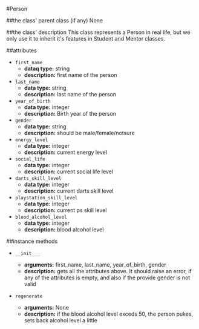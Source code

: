 #Person

##the class' parent class (if any)
None

##the class' description
 This class represents a Person in real life, 
 but we only use it to inherit it's features in Student and Mentor classes.

##attributes
* `first_name`
    * **dataq type:** string
    * **description:** first name of the person
* `last_name`
    * **data type:** string
    * **description:** last name of the person
* `year_of_birth`
    * **data type:** integer
    * **description:** Birth year of the person
* `gender`
    * **data type:** string
    * **description:** should be male/female/notsure
* `energy_level`
    * **data type:** integer
    * **description:** current energy level
* `social_life`
    * **data type:** integer
    * **description:** current social life level
* `darts_skill_level`
    * **data type:** integer
    * **description:** current darts skill level
* `playstation_skill_level`
    * **data type:** integer
    * **description:** current ps skill level
* `blood_alcohol_level`
    * **data type:** integer
    * **description:** blood alcohol level

##instance methods 
* `__init___`
    * **arguments:** first_name, last_name, year_of_birth, gender
    * **description:** gets all the attributes above. It should raise an error, 
    if any of the attributes is empty, and also if the provide gender is not valid

* `regenerate`
    * **arguments:** None
    * **description:** if the blood alcohol level exceds 50, the person pukes, sets back alcohol level a little